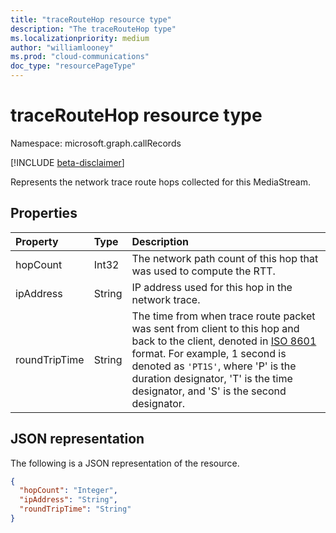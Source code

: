 ```yaml
---
title: "traceRouteHop resource type"
description: "The traceRouteHop type"
ms.localizationpriority: medium
author: "williamlooney"
ms.prod: "cloud-communications"
doc_type: "resourcePageType"
---
```


# traceRouteHop resource type

Namespace: microsoft.graph.callRecords

[!INCLUDE [beta-disclaimer](../../includes/beta-disclaimer.md)]

Represents the network trace route hops collected for this MediaStream.

## Properties

| Property     | Type        | Description |
|:-------------|:------------|:------------|
|hopCount|Int32|The network path count of this hop that was used to compute the RTT.|
|ipAddress|String|IP address used for this hop in the network trace.|
|roundTripTime|String|The time from when trace route packet was sent from client to this hop and back to the client, denoted in [ISO 8601][] format. For example, 1 second is denoted as `'PT1S'`, where 'P' is the duration designator, 'T' is the time designator, and 'S' is the second designator.|

## JSON representation

The following is a JSON representation of the resource.

<!-- {
  "blockType": "resource",
  "@odata.type": "microsoft.graph.callRecords.traceRouteHop"
}-->

```json
{
  "hopCount": "Integer",
  "ipAddress": "String",
  "roundTripTime": "String"
}
```

[ISO 8601]: https://www.iso.org/iso/iso8601
